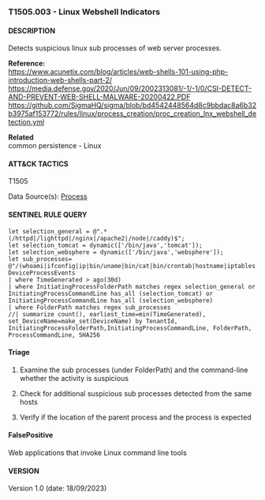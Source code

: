 ### T1505.003 - Linux Webshell Indicators

#### DESCRIPTION

Detects suspicious linux sub processes of web server processes.

**Reference:** <br>
<https://www.acunetix.com/blog/articles/web-shells-101-using-php-introduction-web-shells-part-2/>
<https://media.defense.gov/2020/Jun/09/2002313081/-1/-1/0/CSI-DETECT-AND-PREVENT-WEB-SHELL-MALWARE-20200422.PDF>
<https://github.com/SigmaHQ/sigma/blob/bd4542448564d8c9bbdac8a6b32b3975af153772/rules/linux/process_creation/proc_creation_lnx_webshell_detection.yml>

**Related**\
common persistence - Linux

#### ATT&CK TACTICS

T1505

Data Source(s): [Process](https://attack.mitre.org/datasources/DS0009/)

#### SENTINEL RULE QUERY

```
let selection_general = @".*(/httpd|/lighttpd|/nginx|/apache2|/node|/caddy)$";
let selection_tomcat = dynamic(['/bin/java','tomcat']);
let selection_websphere = dynamic(['/bin/java','websphere']);
let sub_processes= @"/(whoami|ifconfig|ip|bin/uname|bin/cat|bin/crontab|hostname|iptables|netstat|pwd|route)$";
DeviceProcessEvents
| where TimeGenerated > ago(30d)
| where InitiatingProcessFolderPath matches regex selection_general or InitiatingProcessCommandLine has_all (selection_tomcat) or InitiatingProcessCommandLine has_all (selection_websphere)
| where FolderPath matches regex sub_processes
//| summarize count(), earliest_time=min(TimeGenerated), set_DeviceName=make_set(DeviceName) by TenantId, InitiatingProcessFolderPath,InitiatingProcessCommandLine, FolderPath, ProcessCommandLine, SHA256

```

#### Triage

1.  Examine the sub processes (under FolderPath) and the command-line whether the activity is suspicious

2.  Check for additional suspicious sub processes detected from the same hosts

3.  Verify if the location of the parent process and the process is expected

#### FalsePositive

Web applications that invoke Linux command line tools

#### VERSION

Version 1.0 (date: 18/09/2023)